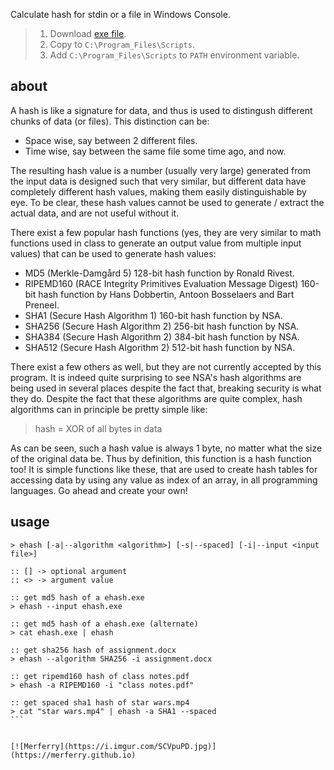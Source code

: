 ﻿Calculate hash for stdin or a file in Windows Console.
> 1. Download [exe file](https://github.com/winp/extra-hash/releases/download/1.0.0/ehash.exe).
> 2. Copy to `C:\Program_Files\Scripts`.
> 3. Add `C:\Program_Files\Scripts` to `PATH` environment variable.


## about

A hash is like a signature for data, and thus is used to distingush
different chunks of data (or files). This distinction can be:

- Space wise, say between 2 different files.
- Time wise, say between the same file some time ago, and now.

The resulting hash value is a number (usually very large) generated from the
input data is designed such that very similar, but different data have
completely different hash values, making them easily distinguishable by eye.
To be clear, these hash values cannot be used to generate / extract the actual
data, and are not useful without it.

There exist a few popular hash functions (yes, they are very similar to math
functions used in class to generate an output value from multiple input values)
that can be used to generate hash values:

- MD5 (Merkle-Damgård 5) 128-bit hash function by Ronald Rivest.
- RIPEMD160 (RACE Integrity Primitives Evaluation Message Digest) 160-bit hash
  function by Hans Dobbertin, Antoon Bosselaers and Bart Preneel.
- SHA1 (Secure Hash Algorithm 1) 160-bit hash function by NSA.
- SHA256 (Secure Hash Algorithm 2) 256-bit hash function by NSA.
- SHA384 (Secure Hash Algorithm 2) 384-bit hash function by NSA.
- SHA512 (Secure Hash Algorithm 2) 512-bit hash function by NSA.

There exist a few others as well, but they are not currently accepted by this
program. It is indeed quite surprising to see NSA's hash algorithms are being
used in several places despite the fact that, breaking security is what they
do. Despite the fact that these algorithms are quite complex, hash algorithms
can in principle be pretty simple like:

> hash = XOR of all bytes in data

As can be seen, such a hash value is always 1 byte, no matter what the size of
the original data be. Thus by definition, this function is a hash function too!
It is simple functions like these, that are used to create hash tables
for accessing data by using any value as index of an array, in all programming
languages. Go ahead and create your own!


## usage

```batch
> ehash [-a|--algorithm <algorithm>] [-s|--spaced] [-i|--input <input file>]

:: [] -> optional argument
:: <> -> argument value
```

````batch
:: get md5 hash of a ehash.exe
> ehash --input ehash.exe

:: get md5 hash of a ehash.exe (alternate)
> cat ehash.exe | ehash

:: get sha256 hash of assignment.docx
> ehash --algorithm SHA256 -i assignment.docx

:: get ripemd160 hash of class notes.pdf
> ehash -a RIPEMD160 -i "class notes.pdf"

:: get spaced sha1 hash of star wars.mp4
> cat "star wars.mp4" | ehash -a SHA1 --spaced
```


[![Merferry](https://i.imgur.com/SCVpuPD.jpg)](https://merferry.github.io)
